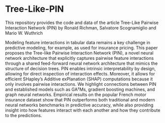 # Tree-Like-PIN
This repository provides the code and data of the article Tree-Like Pairwise Interaction Network (PIN)
by Ronald Richman, Salvatore Scognamiglio and Mario W. Wuthrich

Modeling feature interactions in tabular data remains a key challenge in predictive modeling, 
for example, as used for insurance pricing. This paper proposes the Tree-like Pairwise Interaction 
Network (PIN), a novel neural network architecture that explicitly captures pairwise feature 
interactions through a shared feed-forward neural network architecture that mimics the structure 
of decision trees. PIN enables intrinsic interpretability by design, allowing for direct inspection 
of interaction effects. Moreover, it allows for efficient SHapley’s Additive exPlanation (SHAP) 
computations because it only involves pairwise interactions. We highlight connections between 
PIN and established models such as GA²Ms, gradient boosting machines, and graph neural networks. 
Empirical results on the popular French motor insurance dataset show that PIN outperforms both 
traditional and modern neural networks benchmarks in predictive accuracy, while also providing 
insight into how features interact with each another and how they contribute to the predictions.
